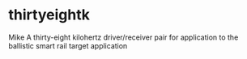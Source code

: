 # thirtyeightk
Mike
A thirty-eight kilohertz driver/receiver pair for application to the ballistic smart rail target application
